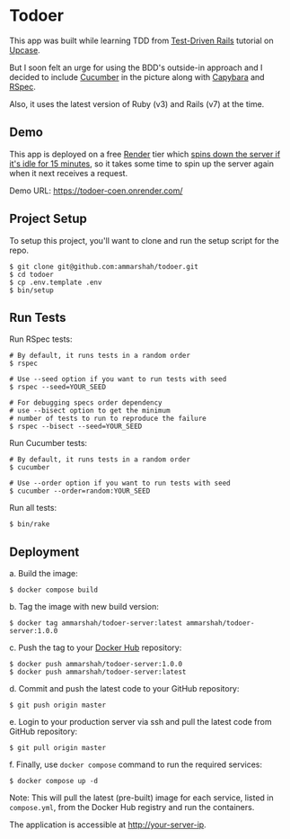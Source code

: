 # Todoer

This app was built while learning TDD from [Test-Driven Rails](https://thoughtbot.com/upcase/test-driven-rails) tutorial on [Upcase](https://thoughtbot.com/upcase).

But I soon felt an urge for using the BDD's outside-in approach and I decided to include [Cucumber](https://cucumber.io/) in the picture along with [Capybara](https://teamcapybara.github.io/capybara/) and [RSpec](https://rspec.info/).

Also, it uses the latest version of Ruby (v3) and Rails (v7) at the time.

## Demo

This app is deployed on a free [Render](https://render.com) tier which [spins down the server if it's idle for 15 minutes](https://docs.render.com/free#spinning-down-on-idle), so it takes some time to spin up the server again when it next receives a request.

Demo URL: https://todoer-coen.onrender.com/

## Project Setup

To setup this project, you'll want to clone and run the setup script for the repo.

```shell
$ git clone git@github.com:ammarshah/todoer.git
$ cd todoer
$ cp .env.template .env
$ bin/setup
```

## Run Tests

Run RSpec tests:

```shell
# By default, it runs tests in a random order
$ rspec

# Use --seed option if you want to run tests with seed
$ rspec --seed=YOUR_SEED

# For debugging specs order dependency
# use --bisect option to get the minimum
# number of tests to run to reproduce the failure
$ rspec --bisect --seed=YOUR_SEED
```

Run Cucumber tests:

```shell
# By default, it runs tests in a random order
$ cucumber

# Use --order option if you want to run tests with seed
$ cucumber --order=random:YOUR_SEED
```

Run all tests:

```shell
$ bin/rake
```

## Deployment

a. Build the image:

```shell
$ docker compose build
```

b. Tag the image with new build version:

```shell
$ docker tag ammarshah/todoer-server:latest ammarshah/todoer-server:1.0.0
```

c. Push the tag to your [Docker Hub](https://hub.docker.com) repository:

```shell
$ docker push ammarshah/todoer-server:1.0.0
$ docker push ammarshah/todoer-server:latest
```

d. Commit and push the latest code to your GitHub repository:

```shell
$ git push origin master
```

e. Login to your production server via ssh and pull the latest code from GitHub repository:

```shell
$ git pull origin master
```

f. Finally, use `docker compose` command to run the required services:

```shell
$ docker compose up -d
```

Note: This will pull the latest (pre-built) image for each service, listed in `compose.yml`, from the Docker Hub registry and run the containers.

The application is accessible at [http://your-server-ip](http://your-server-ip).
